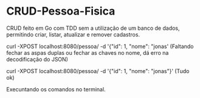 # CRUD-Pessoa-Fisica

CRUD feito em Go com TDD sem a utilização de um banco de dados, permitindo criar, listar, atualizar e remover cadastros.

curl -XPOST localhost:8080/pessoa/ -d '{"id": 1, "nome": "jonas' (Faltando fechar as aspas duplas ou fechar as chaves no nome, dá erro na decodificação do JSON)

curl -XPOST localhost:8080/pessoa/ -d '{"id": 1, "nome": "jonas"}' (Tudo ok)

Execuntando os comandos no terminal.
